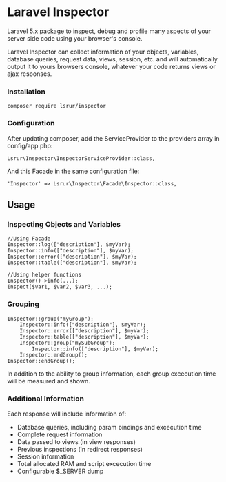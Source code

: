 # Laravel Inspector
Laravel 5.x package to inspect, debug and profile many aspects of your server side code using your browser's console.

Laravel Inspector can collect information of your objects, variables, database queries, request data, views, session, etc. and will automatically output it to yours browsers console,	whatever your code returns views or ajax responses.

### Installation
	composer require lsrur/inspector


### Configuration
After updating composer, add the ServiceProvider to the providers array in config/app.php:

	Lsrur\Inspector\InspectorServiceProvider::class,

  
And this Facade in the same configuration file:

	'Inspector' => Lsrur\Inspector\Facade\Inspector::class,
	
	
  
## Usage
    

### Inspecting Objects and Variables
	
	//Using Facade
	Inspector::log(["description"], $myVar);
	Inspector::info(["description"], $myVar);
	Inspector::error(["description"], $myVar);
	Inspector::table(["description"], $myVar);
	
	//Using helper functions
	Inspector()->info(...);
	Inspect($var1, $var2, $var3, ...);
	
	
### Grouping
	
	Inspector::group("myGroup");
		Inspector::info(["description"], $myVar);
		Inspector::error(["description"], $myVar);
		Inspector::table(["description"], $myVar);
		Inspector::group("mySubGroup");
			Inspector::info(["description"], $myVar);
		Inspector::endGroup();
	Inspector::endGroup();
		
In addition to the ability to group information, each group excecution time will be measured and shown.

### Additional Information
Each response will include information of:

* Database queries, including param bindings and excecution time
* Complete request information
* Data passed to views (in view responses)
* Previous inspections (in redirect responses)
* Session information
* Total allocated RAM and script excecution time
* Configurable $_SERVER dump 
